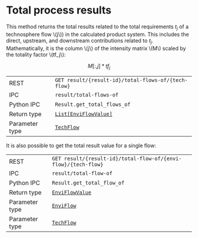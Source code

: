 # Total process results

This method returns the total results related to the total requirements $t_j$ of a technosphere flow
\\(j\\)) in the calculated product system. This includes the direct, upstream, and downstream
contributions related to $t_j$. Mathematically, it is the column \\(j\\) of the intensity matrix
\\(M\\) scaled by the totality factor \\(tf_j\\):

$$
M[:,j] * tf_j
$$

|            |                                                                                 |
|------------|---------------------------------------------------------------------------------|
| REST        | `GET result/{result-id}/total-flows-of/{tech-flow}`                            |
| IPC         | `result/total-flows-of`                                                        |
| Python IPC  | `Result.get_total_flows_of`                                                    |
| Return type | [`List[EnviFlowValue]`](http://greendelta.github.io/olca-schema/classes/EnviFlowValue.html)            |
| Parameter type | [`TechFlow`](http://greendelta.github.io/olca-schema/classes/TechFlow.html) |

It is also possible to get the total result value for a single flow:

|            |                                                                                 |
|------------|---------------------------------------------------------------------------------|
| REST        | `GET result/{result-id}/total-flow-of/{envi-flow}/{tech-flow}`                 |
| IPC         | `result/total-flow-of`                                                         |
| Python IPC  | `Result.get_total_flow_of`                                                     |
| Return type | [`EnviFlowValue`](http://greendelta.github.io/olca-schema/classes/EnviFlowValue.html) |
| Parameter type | [`EnviFlow`](http://greendelta.github.io/olca-schema/classes/EnviFlow.html) |
| Parameter type | [`TechFlow`](http://greendelta.github.io/olca-schema/classes/TechFlow.html) |


